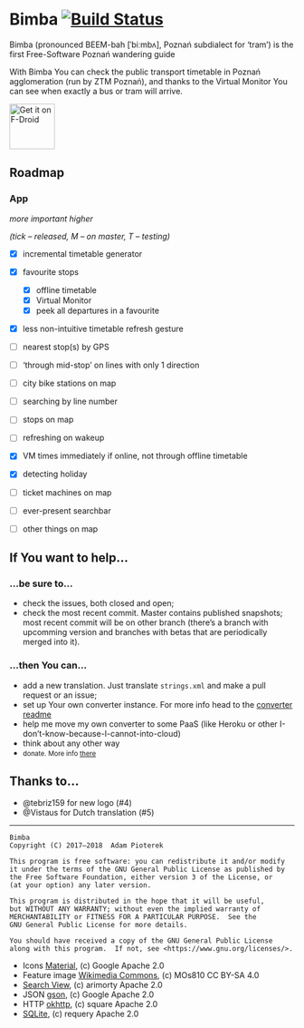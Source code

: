 # Bimba [![Build Status](https://travis-ci.org/apiote/Bimba.svg?branch=master)](https://travis-ci.org/apiote/Bimba)
Bimba (pronounced BEEM-bah [ˈbiːmbʌ], Poznań subdialect for ‘tram’) is the first Free-Software Poznań wandering guide

With Bimba You can check the public transport timetable in Poznań agglomeration (run by ZTM Poznań), and thanks to the Virtual Monitor You can see when exactly a bus or tram will arrive.

<a href="https://f-droid.org/packages/ml.adamsprogs.bimba/" target="_blank">
<img src="https://f-droid.org/badge/get-it-on.png" alt="Get it on F-Droid" height="80"/></a>

## Roadmap

### App

*more important higher*

*(tick – released, M – on master, T – testing)*

* [x] incremental timetable generator
* [x] favourite stops
    * [x] offline timetable
    * [x] Virtual Monitor
    * [x] peek all departures in a favourite
* [x] less non-intuitive timetable refresh gesture
* [ ] nearest stop(s) by GPS
* [ ] ‘through mid-stop’ on lines with only 1 direction
* [ ] city bike stations on map
* [ ] searching by line number
* [ ] stops on map
* [ ] refreshing on wakeup
* [x] VM times immediately if online, not through offline timetable
* [x] detecting holiday
* [ ] ticket machines on map
* [ ] ever-present searchbar
* [ ] other things on map


## If You want to help…

### …be sure to…

* check the issues, both closed and open;
* check the most recent commit. Master contains published snapshots; most recent commit will be on other branch (there’s a branch with upcomming version and branches with betas that are periodically merged into it).

### …then You can…

* add a new translation. Just translate `strings.xml` and make a pull request or an issue;
* set up Your own converter instance. For more info head to the [converter readme](converter/README.md)
* help me move my own converter to some PaaS (like Heroku or other I-don’t-know-because-I-cannot-into-cloud)
* think about any other way
* <small> donate. More info [there](http://adamsprogs.tk/w/donate/)</small>


## Thanks to…

* @tebriz159 for new logo (#4)
* @Vistaus for Dutch translation (#5)

---

    Bimba
    Copyright (C) 2017–2018  Adam Pioterek

    This program is free software: you can redistribute it and/or modify
    it under the terms of the GNU General Public License as published by
    the Free Software Foundation, either version 3 of the License, or
    (at your option) any later version.

    This program is distributed in the hope that it will be useful,
    but WITHOUT ANY WARRANTY; without even the implied warranty of
    MERCHANTABILITY or FITNESS FOR A PARTICULAR PURPOSE.  See the
    GNU General Public License for more details.

    You should have received a copy of the GNU General Public License
    along with this program.  If not, see <https://www.gnu.org/licenses/>.

- Icons [Material](https://material.io/icons), (c) Google Apache 2.0
- Feature image [Wikimedia Commons](https://commons.wikimedia.org/wiki/File:Poznan._Kaponiera_finally_opened_(44).jpg), (c) MOs810 CC BY-SA 4.0
- [Search View](https://github.com/arimorty/floatingsearchview), (c) arimorty Apache 2.0
- JSON [gson](https://github.com/google/gson), (c) Google Apache 2.0
- HTTP [okhttp](https://github.com/square/okhttp), (c) square Apache 2.0
- [SQLite](https://github.com/requery/sqlite-android), (c) requery Apache 2.0
